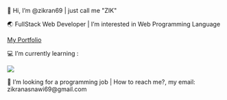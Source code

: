 <p>👋 Hi, I’m @zikran69 | just call me "ZIK" <p>
<p>🌏 FullStack Web Developer | I’m interested in Web Programming Language
<p>  
<a href="https://zikranportofolio-v2.vercel.app/" taget="_blank">My Portfolio</a>

<p>💻 I’m currently learning : <p> 

  
<p align="start">
  <a href="https://skillicons.dev">
    <img src="https://skillicons.dev/icons?i=js,tailwind,react,vite,ts,nodejs,mysql&theme=light" />
  </a>
</p>

<p> 📌 I’m looking for a programming job | How to reach me?, my email: zikranasnawi69@gmail.com
</p>
<!---
zikran69/zikran69 is a ✨ special ✨ repository because its `README.md` (this file) appears on your GitHub profile.
You can click the Preview link to take a look at your changes.
--->
